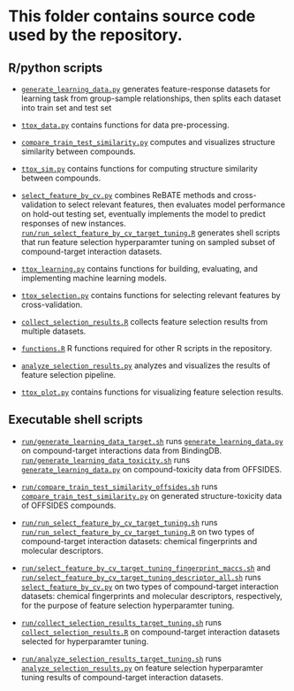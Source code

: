 # This folder contains source code used by the repository.

## R/python scripts 

+ [`generate_learning_data.py`](generate_learning_data.py) generates feature-response datasets for learning task from group-sample relationships, then splits each dataset into train set and test set   

+ [`ttox_data.py`](ttox_data.py) contains functions for data pre-processing.  

+ [`compare_train_test_similarity.py`](compare_train_test_similarity.py) computes and visualizes structure similarity between compounds.

+ [`ttox_sim.py`](ttox_sim.py) contains functions for computing structure similarity between compounds.  

+ [`select_feature_by_cv.py`](select_feature_by_cv.py) combines ReBATE methods and cross-validation to select relevant features, then evaluates model performance on hold-out testing set, eventually implements the model to predict responses of new instances. [`run/run_select_feature_by_cv_target_tuning.R`](run/run_select_feature_by_cv_target_tuning.R) generates shell scripts that run feature selection hyperparamter tuning on sampled subset of compound-target interaction datasets.

+ [`ttox_learning.py`](ttox_learning.py) contains functions for building, evaluating, and implementing machine learning models. 

+ [`ttox_selection.py`](ttox_selection.py) contains functions for selecting relevant features by cross-validation. 

+ [`collect_selection_results.R`](collect_selection_results.R) collects feature selection results from multiple datasets.

+ [`functions.R`](functions.R) R functions required for other R scripts in the repository.

+ [`analyze_selection_results.py`](analyze_selection_results.py) analyzes and visualizes the results of feature selection pipeline.  

+ [`ttox_plot.py`](ttox_plot.py) contains functions for visualizing feature selection results. 

## Executable shell scripts

+ [`run/generate_learning_data_target.sh`](run/generate_learning_data_target.sh) runs [`generate_learning_data.py`](generate_learning_data.py) on compound-target interactions data from BindingDB. [`run/generate_learning_data_toxicity.sh`](run/generate_learning_data_toxicity.sh) runs [`generate_learning_data.py`](generate_learning_data.py) on compound-toxicity data from OFFSIDES.

+ [`run/compare_train_test_similarity_offsides.sh`](run/compare_train_test_similarity_offsides.sh) runs [`compare_train_test_similarity.py`](compare_train_test_similarity.py) on generated structure-toxicity data of OFFSIDES compounds.

+ [`run/run_select_feature_by_cv_target_tuning.sh`](run/run_select_feature_by_cv_target_tuning.sh) runs [`run/run_select_feature_by_cv_target_tuning.R`](run/run_select_feature_by_cv_target_tuning.R) on two types of compound-target interaction datasets: chemical fingerprints and molecular descriptors.

+ [`run/select_feature_by_cv_target_tuning_fingerprint_maccs.sh`](run/select_feature_by_cv_target_tuning_fingerprint_maccs.sh) and [`run/select_feature_by_cv_target_tuning_descriptor_all.sh`](run/select_feature_by_cv_target_tuning_descriptor_all.sh) runs [`select_feature_by_cv.py`](select_feature_by_cv.py) on two types of compound-target interaction datasets: chemical fingerprints and molecular descriptors, respectively, for the purpose of feature selection hyperparamter tuning. 

+ [`run/collect_selection_results_target_tuning.sh`](run/collect_selection_results_target_tuning.sh) runs [`collect_selection_results.R`](collect_selection_results.R) on compound-target interaction datasets selected for hyperparamter tuning.

+ [`run/analyze_selection_results_target_tuning.sh`](run/analyze_selection_results_target_tuning.sh) runs [`analyze_selection_results.py`](analyze_selection_results.py) on feature selection hyperparamter tuning results of compound-target interaction datasets. 
